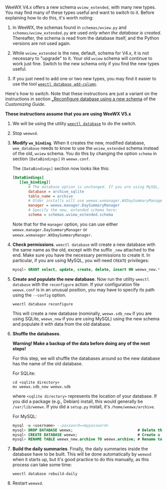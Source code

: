 WeeWX V4.x offers a new schema `wview_extended`, with many new types. You may
find many of these types useful and want to switch to it. Before explaining how
to do this, it's worth noting:

1. In WeeWX, the schemas found in `schemas/wview.py` and
   `schemas/wview_extended.py` are used _only when the database is created_.
   Thereafter, the schema is read from the database itself, and the Python
   versions are not used again.

2. While `wview_extended` is the new, default, schema for V4.x, it is not
   necessary to "upgrade" to it. Your old `wview` schema will continue to work just
   fine. Switch to the new schema only if you find the new types useful.

3. If you just need to add one or two new types, you may find it easier to
   use the tool [`weectl database
   add-column`](https://www.weewx.com/docs/5.0/utilities/weectl-database/#add-a-new-observation-type-to-the-database).

Here's how to switch. Note that these instructions are just a variant on the
instructions in section [_Reconfigure database using a new
schema](https://www.weewx.com/docs/5.0/custom/database/#reconfigure-using-new-schema)
of the _Customizing Guide_.

**These instructions assume that you are using WeeWX V5.x**

1. We will be using the utility
   [`weectl database`](https://www.weewx.com/docs/5.0/utilities/weectl-database/)
   to do the switch.

2. Stop `weewxd`.

3. **Modify `wx_binding`**. When it creates the new, modified database,
   `wee_database` needs to know to use the `wview_extended` schema instead of
   the old, `wview` schema. You do this by changing the option `schema` in
   section `[DataBindings]` in `weewx.conf`.

   The `[DataBindings]` section now looks like this:

   ```ini
   [DataBindings]
      [[wx_binding]]
          # The database option is unchanged. If you are using MySQL, it should be archive_mysql
          database = archive_sqlite
          table_name = archive
          # Older installs will use weewx.wxmanager.WXDaySummaryManager instead of weewx.manager.DaySummaryManager. Doesn't matter.
          manager = weewx.manager.DaySummaryManager
          # Specify the new, extended schema here:
          schema = schemas.wview_extended.schema
   ```

   Note that for the `manager` option, you can use either `weewx.manager.DaySummaryManager` or `weewx.wxmanager.WXDaySummaryManager`.

4. **Check permissions**. `weectl database` will create a new database with the same name as the old, except with the suffix `_new` attached to the end. Make sure you have the necessary permissions to create it. In particular, if you are using MySQL, you will need `CREATE` privileges:

   ```SQL
   mysql> GRANT select, update, create, delete, insert ON weewx_new.* TO weewx@localhost;
   ```

5. **Create and populate the new database**. Now run the utility `weectl
   database` with the `reconfigure` action. If your configuration file
   `weewx.conf` is in an unusual position, you may have to specify its path
   using the `--config` option.

   ```shell
   weectl database reconfigure
   ```

   This will create a new database (nominally, `weewx.sdb_new` if you are using SQLite, `weewx_new` if you are using MySQL) using the new schema and populate it with data from the old database.

6. **Shuffle the databases**. 

   **Warning!
   Make a backup of the data before doing any of the next steps!**

   For this step, we will shuffle the databases around so the new database has the name of the old database.

   For SQLite:

   ```shell
   cd <sqlite directory>
   mv weewx.sdb_new weewx.sdb
   ```

   where `<sqlite directory>` represents the location of your database. If you did a package (e.g., Debian) install, this would generally be `/var/lib/weewx`. If you did a `setup.py` install, it's `/home/weewx/archive`.

   For MySQL:

   ```sql
   mysql -u <username> --password=<mypassword>
   mysql> DROP DATABASE weewx;                             # Delete the old database
   mysql> CREATE DATABASE weewx;                           # Create a new one with the same name
   mysql> RENAME TABLE weewx_new.archive TO weewx.archive; # Rename to the nominal name
   ```

7. **Build the daily summaries**. Finally, the daily summaries inside the database have to be built. This will be done automatically by `weewxd` when it starts up, but it's good practice to do this manually, as this process can take some time:

   ```shell
   weectl database rebuild-daily
   ```
8. Restart `weewxd`.


